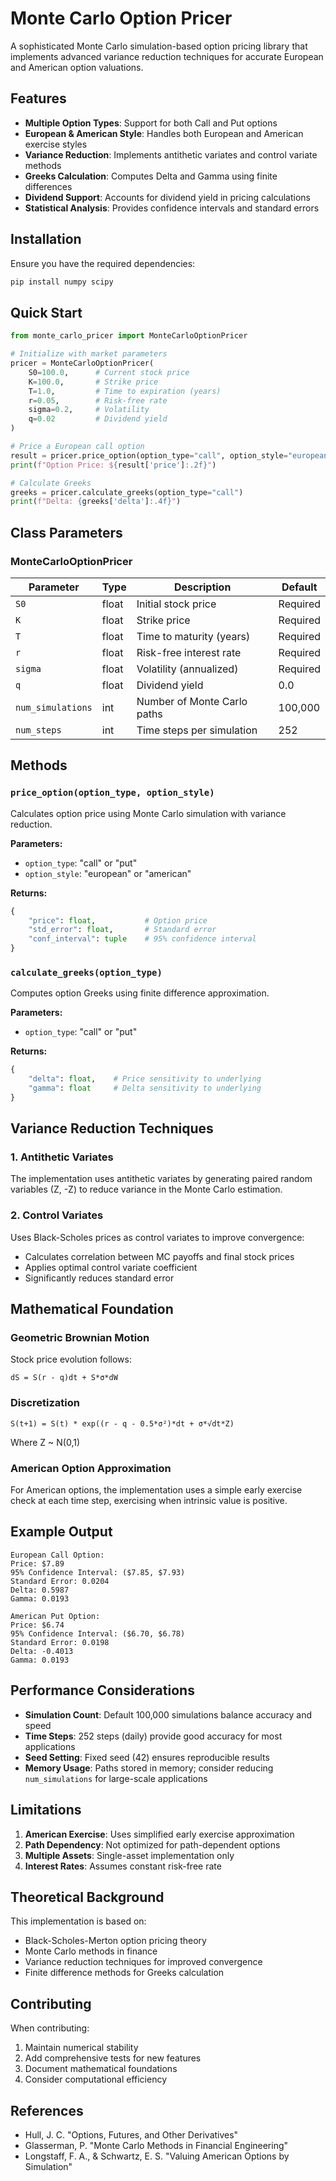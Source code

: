 # Monte Carlo Option Pricer

A sophisticated Monte Carlo simulation-based option pricing library that implements advanced variance reduction techniques for accurate European and American option valuations.

## Features

- **Multiple Option Types**: Support for both Call and Put options
- **European & American Style**: Handles both European and American exercise styles
- **Variance Reduction**: Implements antithetic variates and control variate methods
- **Greeks Calculation**: Computes Delta and Gamma using finite differences
- **Dividend Support**: Accounts for dividend yield in pricing calculations
- **Statistical Analysis**: Provides confidence intervals and standard errors

## Installation

Ensure you have the required dependencies:

```bash
pip install numpy scipy
```

## Quick Start

```python
from monte_carlo_pricer import MonteCarloOptionPricer

# Initialize with market parameters
pricer = MonteCarloOptionPricer(
    S0=100.0,      # Current stock price
    K=100.0,       # Strike price
    T=1.0,         # Time to expiration (years)
    r=0.05,        # Risk-free rate
    sigma=0.2,     # Volatility
    q=0.02         # Dividend yield
)

# Price a European call option
result = pricer.price_option(option_type="call", option_style="european")
print(f"Option Price: ${result['price']:.2f}")

# Calculate Greeks
greeks = pricer.calculate_greeks(option_type="call")
print(f"Delta: {greeks['delta']:.4f}")
```

## Class Parameters

### MonteCarloOptionPricer

| Parameter | Type | Description | Default |
|-----------|------|-------------|---------|
| `S0` | float | Initial stock price | Required |
| `K` | float | Strike price | Required |
| `T` | float | Time to maturity (years) | Required |
| `r` | float | Risk-free interest rate | Required |
| `sigma` | float | Volatility (annualized) | Required |
| `q` | float | Dividend yield | 0.0 |
| `num_simulations` | int | Number of Monte Carlo paths | 100,000 |
| `num_steps` | int | Time steps per simulation | 252 |

## Methods

### `price_option(option_type, option_style)`

Calculates option price using Monte Carlo simulation with variance reduction.

**Parameters:**
- `option_type`: "call" or "put"
- `option_style`: "european" or "american"

**Returns:**
```python
{
    "price": float,           # Option price
    "std_error": float,       # Standard error
    "conf_interval": tuple    # 95% confidence interval
}
```

### `calculate_greeks(option_type)`

Computes option Greeks using finite difference approximation.

**Parameters:**
- `option_type`: "call" or "put"

**Returns:**
```python
{
    "delta": float,    # Price sensitivity to underlying
    "gamma": float     # Delta sensitivity to underlying
}
```

## Variance Reduction Techniques

### 1. Antithetic Variates
The implementation uses antithetic variates by generating paired random variables (Z, -Z) to reduce variance in the Monte Carlo estimation.

### 2. Control Variates
Uses Black-Scholes prices as control variates to improve convergence:
- Calculates correlation between MC payoffs and final stock prices
- Applies optimal control variate coefficient
- Significantly reduces standard error

## Mathematical Foundation

### Geometric Brownian Motion
Stock price evolution follows:
```
dS = S(r - q)dt + S*σ*dW
```

### Discretization
```
S(t+1) = S(t) * exp((r - q - 0.5*σ²)*dt + σ*√dt*Z)
```

Where Z ~ N(0,1)

### American Option Approximation
For American options, the implementation uses a simple early exercise check at each time step, exercising when intrinsic value is positive.

## Example Output

```
European Call Option:
Price: $7.89
95% Confidence Interval: ($7.85, $7.93)
Standard Error: 0.0204
Delta: 0.5987
Gamma: 0.0193

American Put Option:
Price: $6.74
95% Confidence Interval: ($6.70, $6.78)
Standard Error: 0.0198
Delta: -0.4013
Gamma: 0.0193
```

## Performance Considerations

- **Simulation Count**: Default 100,000 simulations balance accuracy and speed
- **Time Steps**: 252 steps (daily) provide good accuracy for most applications
- **Seed Setting**: Fixed seed (42) ensures reproducible results
- **Memory Usage**: Paths stored in memory; consider reducing `num_simulations` for large-scale applications

## Limitations

1. **American Exercise**: Uses simplified early exercise approximation
2. **Path Dependency**: Not optimized for path-dependent options
3. **Multiple Assets**: Single-asset implementation only
4. **Interest Rates**: Assumes constant risk-free rate

## Theoretical Background

This implementation is based on:
- Black-Scholes-Merton option pricing theory
- Monte Carlo methods in finance
- Variance reduction techniques for improved convergence
- Finite difference methods for Greeks calculation

## Contributing

When contributing:
1. Maintain numerical stability
2. Add comprehensive tests for new features
3. Document mathematical foundations
4. Consider computational efficiency

## References

- Hull, J. C. "Options, Futures, and Other Derivatives"
- Glasserman, P. "Monte Carlo Methods in Financial Engineering"
- Longstaff, F. A., & Schwartz, E. S. "Valuing American Options by Simulation"